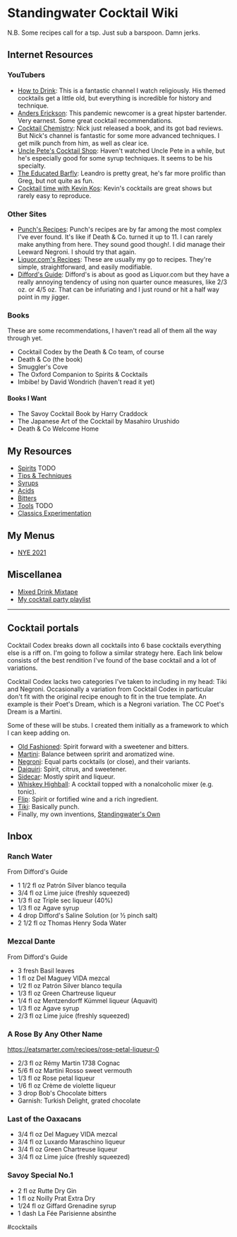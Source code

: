 # Standingwater Cocktail Wiki

N.B. Some recipes call for a tsp. Just sub a barspoon. Damn jerks.

## Internet Resources

### YouTubers

- [How to Drink](https://www.youtube.com/channel/UCioZY1p0bZ4Xt-yodw8_cBQ): This
  is a fantastic channel I watch religiously. His themed cocktails get a little
  old, but everything is incredible for history and technique.
- [Anders Erickson](https://www.youtube.com/channel/UCEK-PgJHg4Jupi7k7re0qGg):
  This pandemic newcomer is a great hipster bartender. Very earnest. Some great
  cocktail recommendations.
- [Cocktail Chemistry](https://www.youtube.com/channel/UC-o0CfpOyFJOfyWKtqS1hZQ):
  Nick just released a book, and its got bad reviews. But Nick's channel is
  fantastic for some more advanced techniques. I get milk punch from him, as
  well as clear ice.
- [Uncle Pete's Cocktail Shop](https://www.youtube.com/channel/UC_zC2hf2HmYJIu7acB1MeSw):
  Haven't watched Uncle Pete in a while, but he's especially good for some syrup
  techniques. It seems to be his specialty.
- [The Educated Barfly](https://www.youtube.com/channel/UCu9ArHUJZadlhwt3Jt0tqgA):
  Leandro is pretty great, he's far more prolific than Greg, but not quite as
  fun.
- [Cocktail time with Kevin Kos](https://www.youtube.com/channel/UCEiui9T4ZYx8K8nuZ5YFSTw):
  Kevin's cocktails are great shows but rarely easy to reproduce.

### Other Sites

- [Punch's Recipes](https://punchdrink.com/recipes/): Punch's recipes are by far
  among the most complex I've ever found. It's like if Death \& Co. turned it up
  to 11. I can rarely make anything from here. They sound good though!. I did
  manage their Leeward Negroni. I should try that again.
- [Liquor.com's Recipes](https://www.liquor.com/cocktail-and-other-recipes-4779343):
  These are usually my go to recipes. They're simple, straightforward, and
  easily modifiable.
- [Difford's Guide](https://www.diffordsguide.com): Difford's is about as good
  as Liquor.com but they have a really annoying tendency of using non quarter
  ounce measures, like 2/3 oz. or 4/5 oz. That can be infuriating and I just
  round or hit a half way point in my jigger.

### Books

These are some recommendations, I haven't read all of them all the way through
yet.

- Cocktail Codex by the Death & Co team, of course
- Death & Co (the book)
- Smuggler's Cove
- The Oxford Companion to Spirits & Cocktails
- Imbibe! by David Wondrich (haven't read it yet)

#### Books I Want

- The Savoy Cocktail Book by Harry Craddock
- The Japanese Art of the Cocktail by Masahiro Urushido
- Death & Co Welcome Home

## My Resources

- [Spirits](spirits.md) TODO
- [Tips & Techniques](techniques.md)
- [Syrups](syrups.md)
- [Acids](acids.md)
- [Bitters](bitters.md)
- [Tools](tools.md) TODO
- [Classics Experimentation](classics.md)

## My Menus

- [NYE 2021](menus/nye2021.pdf)

## Miscellanea

- [Mixed Drink Mixtape](https://open.spotify.com/user/izmapwt2cakyycohkmxoi1su8)
- [My cocktail party playlist](https://open.spotify.com/playlist/1dUdA7pxOurugE2WktN5OY)

---

## Cocktail portals

Cocktail Codex breaks down all cocktails into 6 base cocktails everything else
is a riff on. I'm going to follow a similar strategy here. Each link below
consists of the best rendition I've found of the base cocktail and a lot of
variations.

Cocktail Codex lacks two categories I've taken to including in my head: Tiki and
Negroni. Occasionally a variation from Cocktail Codex in particular don't fit
with the original recipe enough to fit in the true template. An example is their
Poet's Dream, which is a Negroni variation. The CC Poet's Dream is a Martini.

Some of these will be stubs. I created them initially as a framework to which I
can keep adding on.

- [Old Fashioned](old_fashioned.md): Spirit forward with a sweetener and
  bitters.
- [Martini](martini.md): Balance between spririt and aromatized wine.
- [Negroni](negroni.md): Equal parts cocktails (or close), and their variants.
- [Daiquiri](daiquiri.md): Spirit, citrus, and sweetener.
- [Sidecar](sidecar.md): Mostly spirit and liqueur.
- [Whiskey Highball](highball.md): A cocktail topped with a nonalcoholic mixer
  (e.g. tonic).
- [Flip](flip.md): Spirit or fortified wine and a rich ingredient.
- [Tiki](tiki.md): Basically punch.
- Finally, my own inventions, [Standingwater's Own](standingwaters_own.md)

## Inbox

### Ranch Water

From Difford's Guide

- 1 1/2 fl oz Patrón Silver blanco tequila
- 3/4 fl oz Lime juice (freshly squeezed)
- 1/3 fl oz Triple sec liqueur (40%)
- 1/3 fl oz Agave syrup
- 4 drop Difford's Saline Solution (or ½ pinch salt)
- 2 1/2 fl oz Thomas Henry Soda Water

### Mezcal Dante

From Difford's Guide

- 3 fresh Basil leaves
- 1 fl oz Del Maguey VIDA mezcal
- 1/2 fl oz Patrón Silver blanco tequila
- 1/3 fl oz Green Chartreuse liqueur
- 1/4 fl oz Mentzendorff Kümmel liqueur (Aquavit)
- 1/3 fl oz Agave syrup
- 2/3 fl oz Lime juice (freshly squeezed)

### A Rose By Any Other Name

https://eatsmarter.com/recipes/rose-petal-liqueur-0

- 2/3 fl oz Rémy Martin 1738 Cognac
- 5/6 fl oz Martini Rosso sweet vermouth
- 1/3 fl oz Rose petal liqueur
- 1/6 fl oz Crème de violette liqueur
- 3 drop Bob's Chocolate bitters
- Garnish: Turkish Delight, grated chocolate

### Last of the Oaxacans

- 3/4 fl oz Del Maguey VIDA mezcal
- 3/4 fl oz Luxardo Maraschino liqueur
- 3/4 fl oz Green Chartreuse liqueur
- 3/4 fl oz Lime juice (freshly squeezed)

### Savoy Special No.1

- 2 fl oz Rutte Dry Gin
- 1 fl oz Noilly Prat Extra Dry
- 1/24 fl oz Giffard Grenadine syrup
- 1 dash La Fée Parisienne absinthe

#cocktails

